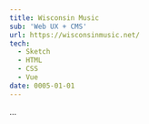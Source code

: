 ```yaml
---
title: Wisconsin Music
sub: 'Web UX + CMS'
url: https://wisconsinmusic.net/
tech:
  - Sketch
  - HTML
  - CSS
  - Vue
date: 0005-01-01
---
```


...